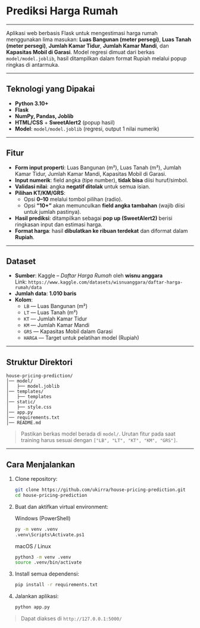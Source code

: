 # Prediksi Harga Rumah

---

Aplikasi web berbasis Flask untuk mengestimasi harga rumah menggunakan lima masukan: **Luas Bangunan (meter persegi)**, **Luas Tanah (meter persegi)**, **Jumlah Kamar Tidur**, **Jumlah Kamar Mandi**, dan **Kapasitas Mobil di Garasi**. Model regresi dimuat dari berkas `model/model.joblib`, hasil ditampilkan dalam format Rupiah melalui popup ringkas di antarmuka.

---

## Teknologi yang Dipakai
- **Python 3.10+**
- **Flask**
- **NumPy, Pandas, Joblib**
- **HTML/CSS** + **SweetAlert2** (popup hasil)
- **Model**: `model/model.joblib` (regresi, output 1 nilai numerik)

---

## Fitur
- **Form input properti**: Luas Bangunan (m²), Luas Tanah (m²), Jumlah Kamar Tidur, Jumlah Kamar Mandi, Kapasitas Mobil di Garasi.
- **Input numerik**: field angka (tipe number), **tidak bisa** diisi huruf/simbol.
- **Validasi nilai**: angka **negatif ditolak** untuk semua isian.
- **Pilihan KT/KM/GRS**:
  - Opsi **0–10** melalui tombol pilihan (radio).
  - Opsi **“10+”** akan memunculkan **field angka tambahan** (wajib diisi untuk jumlah pastinya).
- **Hasil prediksi**: ditampilkan sebagai **pop up (SweetAlert2)** berisi ringkasan input dan estimasi harga.
- **Format harga**: hasil **dibulatkan ke ribuan terdekat** dan diformat dalam **Rupiah**.

---

## Dataset
- **Sumber**: Kaggle – *Daftar Harga Rumah* oleh **wisnu anggara**  
  Link: `https://www.kaggle.com/datasets/wisnuanggara/daftar-harga-rumah/data`
- **Jumlah data**: **1.010 baris**
- **Kolom**:
  - `LB` — Luas Bangunan (m²)
  - `LT` — Luas Tanah (m²)
  - `KT` — Jumlah Kamar Tidur
  - `KM` — Jumlah Kamar Mandi
  - `GRS` — Kapasitas Mobil dalam Garasi
  - `HARGA` — Target untuk pelatihan model (Rupiah)

---

## Struktur Direktori
  ```
  house-pricing-prediction/
  │── model/
  │   ├── model.joblib
  │── templates/
  │   ├── templates
  │── static/
  │   ├── style.css
  │── app.py
  │── requirements.txt
  │── README.md
  ```

> Pastikan berkas model berada di `model/`. Urutan fitur pada saat training harus sesuai dengan `["LB", "LT", "KT", "KM", "GRS"]`.

---

## Cara Menjalankan
1. Clone repository:

    ```bash
    git clone https://github.com/ukirra/house-pricing-prediction.git
    cd house-pricing-prediction
    ```

2. Buat dan aktifkan virtual environment:

    Windows (PowerShell)

    ```bash
    py -m venv .venv
    .venv\Scripts\Activate.ps1
    ```

    macOS / Linux

    ```bash
    python3 -m venv .venv
    source .venv/bin/activate
    ```

3. Install semua dependensi:

    ```bash
    pip install -r requirements.txt
    ```

4. Jalankan aplikasi:

    ```bash
    python app.py
    ```

> Dapat diakses di `http://127.0.0.1:5000/`

